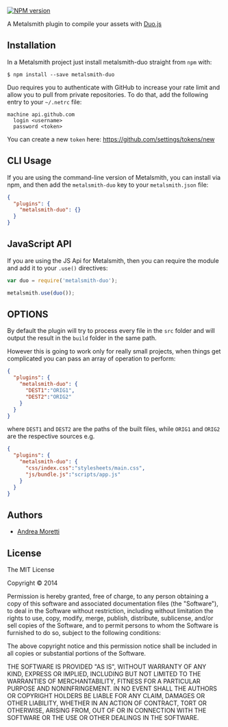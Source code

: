 [![NPM version][npm-image]][npm-url]

A Metalsmith plugin to compile your assets with [Duo.js](https://github.com/duojs/duo)



## Installation

In a Metalsmith project just install metalsmith-duo straight from `npm` with:

```
$ npm install --save metalsmith-duo
```

Duo requires you to authenticate with GitHub to increase your rate limit and allow you to pull from private repositories. To do that, add the following entry to your `~/.netrc` file:

    machine api.github.com
      login <username>
      password <token>

You can create a new `token` here: https://github.com/settings/tokens/new



## CLI Usage

If you are using the command-line version of Metalsmith, you can install via npm, and then add the
`metalsmith-duo` key to your `metalsmith.json` file:

```json
{
  "plugins": {
    "metalsmith-duo": {}
  }
}
```



## JavaScript API

If you are using the JS Api for Metalsmith, then you can require the module and add it to your
`.use()` directives:

```js
var duo = require('metalsmith-duo');

metalsmith.use(duo());
```



## OPTIONS

By default the plugin will try to process every file in the `src` folder and will output the result in the `build` folder in the same path.

However this is going to work only for really small projects, when things get complicated you can pass an array of operation to perform:

```json
{
  "plugins": {
    "metalsmith-duo": {
      "DEST1":"ORIG1",
      "DEST2":"ORIG2"
    }
  }
}
```

where `DEST1` and `DEST2` are the paths of the built files, while `ORIG1` and `ORIG2` are the respective sources e.g.

```json
{
  "plugins": {
    "metalsmith-duo": {
      "css/index.css":"stylesheets/main.css",
      "js/bundle.js":"scripts/app.js"
    }
  }
}
```


## Authors

- [Andrea Moretti](http://github.com/axyz)



## License

The MIT License

Copyright &copy; 2014

Permission is hereby granted, free of charge, to any person obtaining a copy of this software and associated documentation files (the "Software"), to deal in the Software without restriction, including without limitation the rights to use, copy, modify, merge, publish, distribute, sublicense, and/or sell copies of the Software, and to permit persons to whom the Software is furnished to do so, subject to the following conditions:

The above copyright notice and this permission notice shall be included in all copies or substantial portions of the Software.

THE SOFTWARE IS PROVIDED "AS IS", WITHOUT WARRANTY OF ANY KIND, EXPRESS OR IMPLIED, INCLUDING BUT NOT LIMITED TO THE WARRANTIES OF MERCHANTABILITY, FITNESS FOR A PARTICULAR PURPOSE AND NONINFRINGEMENT. IN NO EVENT SHALL THE AUTHORS OR COPYRIGHT HOLDERS BE LIABLE FOR ANY CLAIM, DAMAGES OR OTHER LIABILITY, WHETHER IN AN ACTION OF CONTRACT, TORT OR OTHERWISE, ARISING FROM, OUT OF OR IN CONNECTION WITH THE SOFTWARE OR THE USE OR OTHER DEALINGS IN THE SOFTWARE.



[npm-image]: https://img.shields.io/npm/v/metalsmith-duo.svg?style=flat
[npm-url]: https://npmjs.org/package/metalsmith-duo

